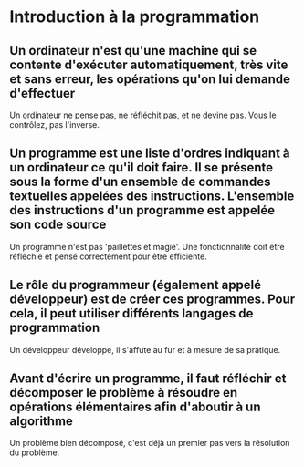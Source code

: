 # Introduction à la programmation

## Un ordinateur n'est qu'une machine qui se contente d'exécuter automatiquement, très vite et sans erreur, les opérations qu'on lui demande d'effectuer

Un ordinateur ne pense pas, ne réfléchit pas, et ne devine pas. Vous le contrôlez, pas l'inverse.

## Un programme est une liste d'ordres indiquant à un ordinateur ce qu'il doit faire. Il se présente sous la forme d'un ensemble de commandes textuelles appelées des instructions. L'ensemble des instructions d'un programme est appelée son code source

Un programme n'est pas 'paillettes et magie'. Une fonctionnalité doit être réfléchie et pensé correctement pour être efficiente.

## Le rôle du programmeur (également appelé développeur) est de créer ces programmes. Pour cela, il peut utiliser différents langages de programmation

Un développeur développe, il s'affute au fur et à mesure de sa pratique.

## Avant d'écrire un programme, il faut réfléchir et décomposer le problème à résoudre en opérations élémentaires afin d'aboutir à un algorithme

Un problème bien décomposé, c'est déjà un premier pas vers la résolution du problème.
